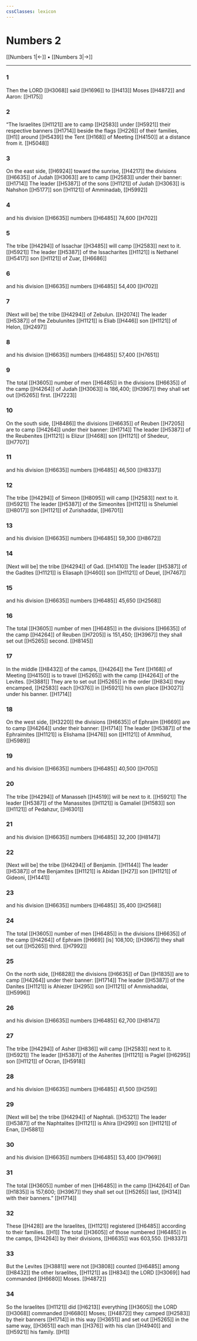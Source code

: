 ```yaml
---
cssClasses: lexicon
---
```


# Numbers 2

[[Numbers 1|←]] • [[Numbers 3|→]]

---

### 1
Then the LORD [[H3068]] said [[H1696]] to [[H413]] Moses [[H4872]] and Aaron: [[H175]]

### 2
“The Israelites [[H1121]] are to camp [[H2583]] under [[H5921]] their respective banners [[H1714]] beside the flags [[H226]] of their families, [[H1]] around [[H5439]] the Tent [[H168]] of Meeting [[H4150]] at a distance from it. [[H5048]]

### 3
On the east side, [[H6924]] toward the sunrise, [[H4217]] the divisions [[H6635]] of Judah [[H3063]] are to camp [[H2583]] under their banner: [[H1714]] The leader [[H5387]] of the sons [[H1121]] of Judah [[H3063]] is Nahshon [[H5177]] son [[H1121]] of Amminadab, [[H5992]]

### 4
and his division [[H6635]] numbers [[H6485]] 74,600 [[H702]]

### 5
The tribe [[H4294]] of Issachar [[H3485]] will camp [[H2583]] next to it. [[H5921]] The leader [[H5387]] of the Issacharites [[H1121]] is Nethanel [[H5417]] son [[H1121]] of Zuar, [[H6686]]

### 6
and his division [[H6635]] numbers [[H6485]] 54,400 [[H702]]

### 7
[Next will be] the tribe [[H4294]] of Zebulun. [[H2074]] The leader [[H5387]] of the Zebulunites [[H1121]] is Eliab [[H446]] son [[H1121]] of Helon, [[H2497]]

### 8
and his division [[H6635]] numbers [[H6485]] 57,400 [[H7651]]

### 9
The total [[H3605]] number of men [[H6485]] in the divisions [[H6635]] of the camp [[H4264]] of Judah [[H3063]] is 186,400; [[H3967]] they shall set out [[H5265]] first. [[H7223]]

### 10
On the south side, [[H8486]] the divisions [[H6635]] of Reuben [[H7205]] are to camp [[H4264]] under their banner: [[H1714]] The leader [[H5387]] of the Reubenites [[H1121]] is Elizur [[H468]] son [[H1121]] of Shedeur, [[H7707]]

### 11
and his division [[H6635]] numbers [[H6485]] 46,500 [[H8337]]

### 12
The tribe [[H4294]] of Simeon [[H8095]] will camp [[H2583]] next to it. [[H5921]] The leader [[H5387]] of the Simeonites [[H1121]] is Shelumiel [[H8017]] son [[H1121]] of Zurishaddai, [[H6701]]

### 13
and his division [[H6635]] numbers [[H6485]] 59,300 [[H8672]]

### 14
[Next will be] the tribe [[H4294]] of Gad. [[H1410]] The leader [[H5387]] of the Gadites [[H1121]] is Eliasaph [[H460]] son [[H1121]] of Deuel, [[H7467]]

### 15
and his division [[H6635]] numbers [[H6485]] 45,650 [[H2568]]

### 16
The total [[H3605]] number of men [[H6485]] in the divisions [[H6635]] of the camp [[H4264]] of Reuben [[H7205]] is 151,450; [[H3967]] they shall set out [[H5265]] second. [[H8145]]

### 17
In the middle [[H8432]] of the camps, [[H4264]] the Tent [[H168]] of Meeting [[H4150]] is to travel [[H5265]] with the camp [[H4264]] of the Levites. [[H3881]] They are to set out [[H5265]] in the order [[H834]] they encamped, [[H2583]] each [[H376]] in [[H5921]] his own place [[H3027]] under his banner. [[H1714]]

### 18
On the west side, [[H3220]] the divisions [[H6635]] of Ephraim [[H669]] are to camp [[H4264]] under their banner: [[H1714]] The leader [[H5387]] of the Ephraimites [[H1121]] is Elishama [[H476]] son [[H1121]] of Ammihud, [[H5989]]

### 19
and his division [[H6635]] numbers [[H6485]] 40,500 [[H705]]

### 20
The tribe [[H4294]] of Manasseh [[H4519]] will be next to it. [[H5921]] The leader [[H5387]] of the Manassites [[H1121]] is Gamaliel [[H1583]] son [[H1121]] of Pedahzur, [[H6301]]

### 21
and his division [[H6635]] numbers [[H6485]] 32,200 [[H8147]]

### 22
[Next will be] the tribe [[H4294]] of Benjamin. [[H1144]] The leader [[H5387]] of the Benjamites [[H1121]] is Abidan [[H27]] son [[H1121]] of Gideoni, [[H1441]]

### 23
and his division [[H6635]] numbers [[H6485]] 35,400 [[H2568]]

### 24
The total [[H3605]] number of men [[H6485]] in the divisions [[H6635]] of the camp [[H4264]] of Ephraim [[H669]] [is] 108,100; [[H3967]] they shall set out [[H5265]] third. [[H7992]]

### 25
On the north side, [[H6828]] the divisions [[H6635]] of Dan [[H1835]] are to camp [[H4264]] under their banner: [[H1714]] The leader [[H5387]] of the Danites [[H1121]] is Ahiezer [[H295]] son [[H1121]] of Ammishaddai, [[H5996]]

### 26
and his division [[H6635]] numbers [[H6485]] 62,700 [[H8147]]

### 27
The tribe [[H4294]] of Asher [[H836]] will camp [[H2583]] next to it. [[H5921]] The leader [[H5387]] of the Asherites [[H1121]] is Pagiel [[H6295]] son [[H1121]] of Ocran, [[H5918]]

### 28
and his division [[H6635]] numbers [[H6485]] 41,500 [[H259]]

### 29
[Next will be] the tribe [[H4294]] of Naphtali. [[H5321]] The leader [[H5387]] of the Naphtalites [[H1121]] is Ahira [[H299]] son [[H1121]] of Enan, [[H5881]]

### 30
and his division [[H6635]] numbers [[H6485]] 53,400 [[H7969]]

### 31
The total [[H3605]] number of men [[H6485]] in the camp [[H4264]] of Dan [[H1835]] is 157,600; [[H3967]] they shall set out [[H5265]] last, [[H314]] with their banners.” [[H1714]]

### 32
These [[H428]] are the Israelites, [[H1121]] registered [[H6485]] according to their families. [[H1]] The total [[H3605]] of those numbered [[H6485]] in the camps, [[H4264]] by their divisions, [[H6635]] was 603,550. [[H8337]]

### 33
But the Levites [[H3881]] were not [[H3808]] counted [[H6485]] among [[H8432]] the other Israelites, [[H1121]] as [[H834]] the LORD [[H3069]] had commanded [[H6680]] Moses. [[H4872]]

### 34
So the Israelites [[H1121]] did [[H6213]] everything [[H3605]] the LORD [[H3068]] commanded [[H6680]] Moses; [[H4872]] they camped [[H2583]] by their banners [[H1714]] in this way [[H3651]] and set out [[H5265]] in the same way, [[H3651]] each man [[H376]] with his clan [[H4940]] and [[H5921]] his family. [[H1]]

